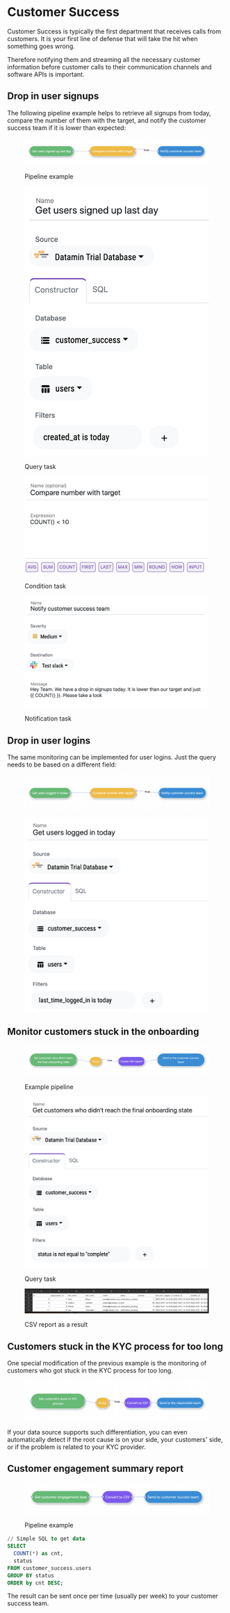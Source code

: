 # Customer Success

Customer Success is typically the first department that receives calls from customers. It is your first line of defense that will take the hit when something goes wrong.&#x20;

Therefore notifying them and streaming all the necessary customer information before customer calls to their communication channels and software APIs is important.

## Drop in user signups

The following pipeline example helps to retrieve all signups from today, compare the number of them with the target, and notify the customer success team if it is lower than expected:

<figure><img src="../../.gitbook/assets/Screenshot 2022-10-06 at 14.48.30 (1).png" alt=""><figcaption><p>Pipeline example</p></figcaption></figure>

<figure><img src="../../.gitbook/assets/Screenshot 2022-10-06 at 14.49.00.png" alt=""><figcaption><p>Query task</p></figcaption></figure>

<figure><img src="../../.gitbook/assets/Screenshot 2022-10-06 at 14.49.47.png" alt=""><figcaption><p>Condition task</p></figcaption></figure>

<figure><img src="../../.gitbook/assets/Screenshot 2022-10-06 at 14.50.04.png" alt=""><figcaption><p>Notification task</p></figcaption></figure>

## Drop in user logins

The same monitoring can be implemented for user logins. Just the query needs to be based on a different field:

<figure><img src="../../.gitbook/assets/Screenshot 2022-10-06 at 14.33.10.png" alt=""><figcaption></figcaption></figure>

<figure><img src="../../.gitbook/assets/Screenshot 2022-10-06 at 14.51.21.png" alt=""><figcaption></figcaption></figure>

## Monitor customers stuck in the onboarding

<figure><img src="../../.gitbook/assets/Screenshot 2022-10-06 at 14.59.58.png" alt=""><figcaption><p>Example pipeline</p></figcaption></figure>

<figure><img src="../../.gitbook/assets/Screenshot 2022-10-06 at 15.01.26.png" alt=""><figcaption><p>Query task</p></figcaption></figure>

<figure><img src="../../.gitbook/assets/Screenshot 2022-10-06 at 15.02.06 (1).png" alt=""><figcaption><p>CSV report as a result</p></figcaption></figure>

## Customers stuck in the KYC process for too long

One special modification of the previous example is the monitoring of customers who got stuck in the KYC process for too long.&#x20;

<figure><img src="../../.gitbook/assets/Screenshot 2022-10-06 at 18.20.51.png" alt=""><figcaption></figcaption></figure>

If your data source supports such differentiation, you can even automatically detect if the root cause is on your side, your customers' side, or if the problem is related to your KYC provider.

## Customer engagement summary report

<figure><img src="../../.gitbook/assets/Screenshot 2022-10-06 at 15.32.58.png" alt=""><figcaption><p>Pipeline example</p></figcaption></figure>

```sql
// Simple SQL to get data
SELECT
  COUNT(*) as cnt,
  status
FROM customer_success.users
GROUP BY status
ORDER by cnt DESC;
```

The result can be sent once per time (usually per week) to your customer success team.
